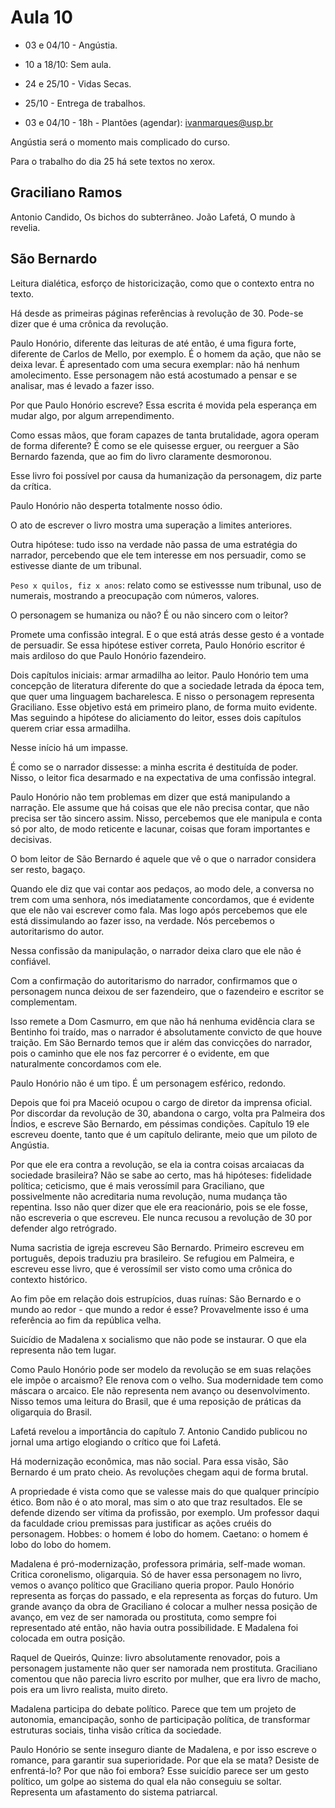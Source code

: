 Aula 10
=======

* 03 e 04/10 - Angústia.
* 10 a 18/10: Sem aula.
* 24 e 25/10 - Vidas Secas.
* 25/10 - Entrega de trabalhos.

* 03 e 04/10 - 18h - Plantões (agendar): ivanmarques@usp.br

Angústia será o momento mais complicado do curso.

Para o trabalho do dia 25 há sete textos no xerox.

Graciliano Ramos
----------------

Antonio Candido, Os bichos do subterrâneo.
João Lafetá, O mundo à revelia.

São Bernardo
------------

Leitura dialética, esforço de historicização, como que o contexto entra no texto.

Há desde as primeiras páginas referências à revolução de 30. Pode-se dizer que é uma crônica da revolução.

Paulo Honório, diferente das leituras de até então, é uma figura forte, diferente de Carlos de Mello, por exemplo. É o homem da ação, que não se deixa levar. É apresentado com uma secura exemplar: não há nenhum amolecimento. Esse personagem não está acostumado a pensar e se analisar, mas é levado a fazer isso.

Por que Paulo Honório escreve? Essa escrita é movida pela esperança em mudar algo, por algum arrependimento.

Como essas mãos, que foram capazes de tanta brutalidade, agora operam de forma diferente? É como se ele quisesse erguer, ou reerguer a São Bernardo fazenda, que ao fim do livro claramente desmoronou.

Esse livro foi possível por causa da humanização da personagem, diz parte da crítica.

Paulo Honório não desperta totalmente nosso ódio.

O ato de escrever o livro mostra uma superação a limites anteriores.

Outra hipótese: tudo isso na verdade não passa de uma estratégia do narrador, percebendo que ele tem interesse em nos persuadir, como se estivesse diante de um tribunal.

`Peso x quilos, fiz x anos`: relato como se estivessse num tribunal, uso de numerais, mostrando a preocupação com números, valores.

O personagem se humaniza ou não? É ou não sincero com o leitor?

Promete uma confissão integral. E o que está atrás desse gesto é a vontade de persuadir. Se essa hipótese estiver correta, Paulo Honório escritor é mais ardiloso do que Paulo Honório fazendeiro.

Dois capítulos iniciais: armar armadilha ao leitor. Paulo Honório tem uma concepção de literatura diferente do que a sociedade letrada da época tem, que quer uma linguagem bacharelesca. E nisso o personagem representa Graciliano. Esse objetivo está em primeiro plano, de forma muito evidente. Mas seguindo a hipótese do aliciamento do leitor, esses dois capítulos querem criar essa armadilha.

Nesse início há um impasse.

É como se o narrador dissesse: a minha escrita é destituída de poder. Nisso, o leitor fica desarmado e na expectativa de uma confissão integral.

Paulo Honório não tem problemas em dizer que está manipulando a narração. Ele assume que há coisas que ele não precisa contar, que não precisa ser tão sincero assim. Nisso, percebemos que ele manipula e conta só por alto, de modo reticente e lacunar, coisas que foram importantes e decisivas.

O bom leitor de São Bernardo é aquele que vê o que o narrador considera ser resto, bagaço.

Quando ele diz que vai contar aos pedaços, ao modo dele, a conversa no trem com uma senhora, nós imediatamente concordamos, que é evidente que ele não vai escrever como fala. Mas logo após percebemos que ele está dissimulando ao fazer isso, na verdade. Nós percebemos o autoritarismo do autor.

Nessa confissão da manipulação, o narrador deixa claro que ele não é confiável.

Com a confirmação do autoritarismo do narrador, confirmamos que o personagem nunca deixou de ser fazendeiro, que o fazendeiro e escritor se complementam.

Isso remete a Dom Casmurro, em que não há nenhuma evidência clara se Bentinho foi traído, mas o narrador é absolutamente convicto de que houve traição. Em São Bernardo temos que ir além das convicções do narrador, pois o caminho que ele nos faz percorrer é o evidente, em que naturalmente concordamos com ele.

Paulo Honório não é um tipo. É um personagem esférico, redondo.

Depois que foi pra Maceió ocupou o cargo de diretor da imprensa oficial. Por discordar da revolução de 30, abandona o cargo, volta pra Palmeira dos Índios, e escreve São Bernardo, em péssimas condições. Capítulo 19 ele escreveu doente, tanto que é um capítulo delirante, meio que um piloto de Angústia.

Por que ele era contra a revolução, se ela ia contra coisas arcaiacas da sociedade brasileira? Não se sabe ao certo, mas há hipóteses: fidelidade política; ceticismo, que é mais verossímil para Graciliano, que possivelmente não acreditaria numa revolução, numa mudança tão repentina. Isso não quer dizer que ele era reacionário, pois se ele fosse, não escreveria o que escreveu. Ele nunca recusou a revolução de 30 por defender algo retrógrado.

Numa sacristia de igreja escreveu São Bernardo. Primeiro escreveu em português, depois traduziu pra brasileiro. Se refugiou em Palmeira, e escreveu esse livro, que é verossímil ser visto como uma crônica do contexto histórico.

Ao fim põe em relação dois estrupícios, duas ruínas: São Bernardo e o mundo ao redor - que mundo a redor é esse? Provavelmente isso é uma referência ao fim da república velha.

Suicídio de Madalena x socialismo que não pode se instaurar. O que ela representa não tem lugar.

Como Paulo Honório pode ser modelo da revolução se em suas relações ele impõe o arcaismo? Ele renova com o velho. Sua modernidade tem como máscara o arcaico. Ele não representa nem avanço ou desenvolvimento. Nisso temos uma leitura do Brasil, que é uma reposição de práticas da oligarquia do Brasil.

Lafetá revelou a importância do capítulo 7. Antonio Candido publicou no jornal uma artigo elogiando o crítico que foi Lafetá.

Há modernização econômica, mas não social. Para essa visão, São Bernardo é um prato cheio. As revoluções chegam aqui de forma brutal.

A propriedade é vista como que se valesse mais do que qualquer princípio ético. Bom não é o ato moral, mas sim o ato que traz resultados. Ele se defende dizendo ser vítima da profissão, por exemplo. Um professor daqui da faculdade criou premissas para justificar as ações cruéis do personagem. Hobbes: o homem é lobo do homem. Caetano: o homem é lobo do lobo do homem.

Madalena é pró-modernização, professora primária, self-made woman. Critica coronelismo, oligarquia. Só de haver essa personagem no livro, vemos o avanço político que Graciliano queria propor. Paulo Honório representa as forças do passado, e ela representa as forças do futuro. Um grande avanço da obra de Graciliano é colocar a mulher nessa posição de avanço, em vez de ser namorada ou prostituta, como sempre foi representado até então, não havia outra possibilidade. E Madalena foi colocada em outra posição.

Raquel de Queirós, Quinze: livro absolutamente renovador, pois a personagem justamente não quer ser namorada nem prostituta. Graciliano comentou que não parecia livro escrito por mulher, que era livro de macho, pois era um livro realista, muito direto.

Madalena participa do debate político. Parece que tem um projeto de autonomia, emancipação, sonho de participação política, de transformar estruturas sociais, tinha visão crítica da sociedade.

Paulo Honório se sente inseguro diante de Madalena, e por isso escreve o romance, para garantir sua superioridade. Por que ela se mata? Desiste de enfrentá-lo? Por que não foi embora? Esse suicídio parece ser um gesto político, um golpe ao sistema do qual ela não conseguiu se soltar. Representa um afastamento do sistema patriarcal.
